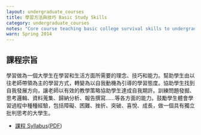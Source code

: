 ```yaml
---
layout: undergraduate_courses
title: 學習方法與技巧 Basic Study Skills
category: undergraduate_courses
notes: "Core course teaching basic college survival skills to undergraduates. (Co-taught.)"
warn: Spring 2014
---
```


## 課程宗旨

學習做為一個大學生在學習和生活方面所需要的理念、技巧和能力。幫助學生由以往老師帶領為主的學習方式，轉變為以自我動機為引導的學習態度。協助學生找到自我發展方向，讓老師以有效的教學策略協助學生達成自我期許。訓練問題發掘、思考邏輯、資料蒐集、歸納分析、報告撰寫……等各方面的能力。鼓勵學生體會學習過程中種種經驗，包括障礙、困難、挫折、突破、喜悅、成長，做一個具有獨立批判思考的大學生。

* [課程 Syllabus][syllabus]([PDF][pdf])

[syllabus]:https://docs.google.com/spreadsheets/d/1ryO-fKvXf3mp4YZe1hlD5jEbw7IKArcwGxuOH6BB_hI/pubhtml?gid=0&single=true
[pdf]:https://docs.google.com/spreadsheets/d/1ryO-fKvXf3mp4YZe1hlD5jEbw7IKArcwGxuOH6BB_hI/pub?gid=0&single=true&output=pdf